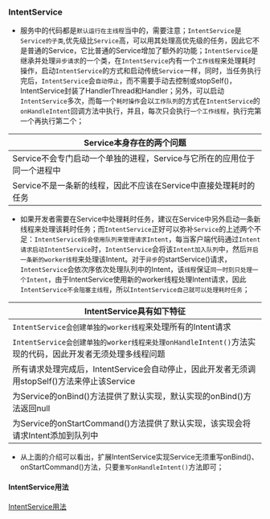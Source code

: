 ### IntentService
+ 服务中的代码都是`默认运行在主线程`当中的，需要注意；`IntentService`是`Service的子类`,优先级比`Service`高，可以用其处理高优先级的任务，因此它不是普通的Service，它比普通的Service增加了额外的功能；`IntentService`是继承并处理`异步请求`的一个类，在`IntentService`内有一个`工作线程`来处理耗时操作，启动`IntentService`的方式和启动传统`Service`一样，同时，当任务执行完后，`IntentService`会`自动停止`，而不需要手动去控制或stopSelf()，IntentService封装了HandlerThread和Handler；另外，可以启动`IntentService`多次，而每一个`耗时操作`会以`工作队列`的方式在`IntentService`的`onHandleIntent`回调方法中执行，并且，每次只会执行`一个工作线程`，执行完第一个再执行第二个；

|Service本身存在的两个问题|
|------|
|Service不会专门启动一个单独的进程，Service与它所在的应用位于同一个进程中|
|Service不是一条新的线程，因此不应该在Service中直接处理耗时的任务|

+ 如果开发者需要在Service中处理耗时任务，建议在Service中另外启动一条新线程来处理该耗时任务；而`IntentService`正好可以弥补`Service`的上述两个不足：`IntentService将会使用队列来管理请求Intent`，每当客户端代码通过`Intent请求启动IntentService`时，`IntentService`会将该`Intent加入队列`中，然后`开启一条新的worker线程`来处理该Intent。对于`异步`的startService()请求，`IntentService`会依次序依次处理队列中的Intent，该`线程`保证`同一时刻只处理一个Intent`，由于IntentService使用新的worker线程处理Intent请求，因此`IntentService不会阻塞主线程`，所以`IntentService自己就可以处理耗时任务`；

|IntentService具有如下特征|
|------|
|`IntentService会创建单独的worker线程`来处理所有的Intent请求|
|`IntentService会创建单独的worker线程来处理onHandleIntent()`方法实现的代码，因此开发者无须处理多线程问题|
|所有请求处理完成后，IntentService会自动停止，因此开发者无须调用stopSelf()方法来停止该Service|
|为Service的onBind()方法提供了默认实现，默认实现的onBind()方法返回null|
|为Service的onStartCommand()方法提供了默认实现，该实现会将请求Intent添加到队列中|

+ 从上面的介绍可以看出，扩展IntentService实现Service无须重写onBind()、onStartCommand()方法，只要`重写onHandleIntent()`方法即可；

#### IntentService用法
[IntentService用法](https://github.com/ningbaoqi/Handler/commit/e2aeac2fa9b5746f5833af0497b4feaec2b8aa00)
